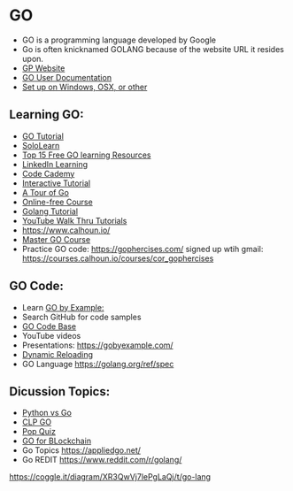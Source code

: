 # GO 
*  GO is a programming language developed by Google 
*  Go is often knicknamed GOLANG because of the website URL it resides upon. 
*  [GP Website](https://golang.org/)
*  [GO User Documentation](https://golang.org/doc/)
*  [Set up on Windows, OSX, or other](https://www.golang-book.com/guides/machine_setup)

## Learning GO: 
* [GO Tutorial](https://golang.org/doc/tutorial/getting-started)
* [SoloLearn](https://www.sololearn.com/learning/1164) 
* [Top 15 Free GO learning Resources](https://digitaldefynd.com/best-golang-courses-training-tutorial-online/)
* [LinkedIn Learning](https://www.linkedin.com/learning/developing-secure-software/building-security-into-software-development?autoplay=true&trk=learning-course_tocItem&upsellOrderOrigin=aff_src.aff-lilpar_c.partners_pkw.1238999_plc.Digital%20Defynd%20-%20LinkedIn%20Learning_pcrid.449670_learning)
* [Code Cademy](https://www.codecademy.com/learn/learn-go)
* [Interactive Tutorial](https://www.learn-golang.org/)
* [A Tour of Go](https://tour.golang.org/welcome/1)
* [Online-free Course](https://www.golang-book.com/books/intro)
* [Golang Tutorial](https://golangbot.com/learn-golang-series/)
* [YouTube Walk Thru Tutorials](https://www.youtube.com/playlist?list=PLVEltXlEeWglOJ42pCxf22YVyxkzan3Xg)
* https://www.calhoun.io/
* [Master GO Course](https://appliedgo.com/courses/mastergo/contents/5d68dad658535)
* Practice GO code: https://gophercises.com/  signed up wtih gmail: https://courses.calhoun.io/courses/cor_gophercises  

## GO Code: 
* Learn [GO by Example:](https://gobyexample.com/)
* Search GitHub for code samples 
* [GO Code Base](https://github.com/golang-book/bootcamp-examples)
* YouTube videos 
* Presentations: https://gobyexample.com/
* [Dynamic Reloading](https://www.youtube.com/watch?v=QVE4k_ry4EY&list=PLVEltXlEeWglOJ42pCxf22YVyxkzan3Xg&index=6)
* GO Language https://golang.org/ref/spec 

## Dicussion Topics: 
*  [Python vs Go](https://www.bmc.com/blogs/go-vs-python/)
*  [CLP GO](https://www.educative.io/courses/prof-command-line-programs-go)
*  [Pop Quiz](https://dave.cheney.net/)
*  [GO for BLockchain](https://medium.com/karachain/why-i-am-building-a-blockchain-in-go-6395a60b24dd)
*  Go Topics https://appliedgo.net/ 
*  Go REDIT https://www.reddit.com/r/golang/ 

https://coggle.it/diagram/XR3QwVj7lePgLaQj/t/go-lang
